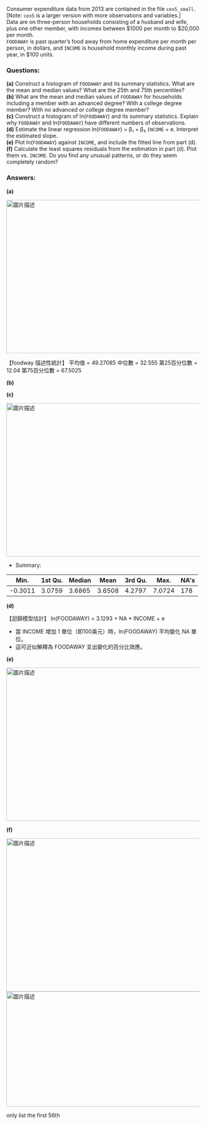 Consumer expenditure data from 2013 are contained in the file `cex5_small`. [Note: `cex5` is a larger version with more observations and variables.]  
Data are on three-person households consisting of a husband and wife, plus one other member, with incomes between \$1000 per month to \$20,000 per month.  
`FOODAWAY` is past quarter’s food away from home expenditure per month per person, in dollars, and `INCOME` is household monthly income during past year, in \$100 units.

### Questions:

**(a)** Construct a histogram of `FOODAWAY` and its summary statistics. What are the mean and median values? What are the 25th and 75th percentiles?  
**(b)** What are the mean and median values of `FOODAWAY` for households including a member with an advanced degree? With a college degree member? With no advanced or college degree member?  
**(c)** Construct a histogram of ln(`FOODAWAY`) and its summary statistics. Explain why `FOODAWAY` and ln(`FOODAWAY`) have different numbers of observations.  
**(d)** Estimate the linear regression ln(`FOODAWAY`) = β₁ + β₂ `INCOME` + e. Interpret the estimated slope.  
**(e)** Plot ln(`FOODAWAY`) against `INCOME`, and include the fitted line from part (d).  
**(f)** Calculate the least squares residuals from the estimation in part (d). Plot them vs. `INCOME`. Do you find any unusual patterns, or do they seem completely random?

### Answers:

**(a)** 

<img src="https://github.com/user-attachments/assets/ec8c95ad-7a7c-4813-a2eb-ac838a88ec78" alt="圖片描述" width="700" height="400" />

【foodway 描述性統計】
平均值 = 49.27085 
中位數 = 32.555 
第25百分位數 = 12.04 
第75百分位數 = 67.5025 

**(b)**

**(c)** 

<img src="https://github.com/user-attachments/assets/e04d1500-627b-4e66-aa07-6e7565d256a7" alt="圖片描述" width="700" height="400" />

* Summary:
  
| Min.    | 1st Qu. | Median | Mean   | 3rd Qu. | Max.   | NA's |
|---------|---------|--------|--------|---------|--------|------|
| -0.3011 | 3.0759  | 3.6865 | 3.6508 | 4.2797  | 7.0724 | 178  |


**(d)**

【迴歸模型估計】
ln(FOODAWAY) =  3.1293  +  NA  * INCOME + e

* 當 INCOME 增加 1 單位（即100美元）時，ln(FOODAWAY) 平均變化 NA 單位。
* 這可近似解釋為 FOODAWAY 支出變化的百分比效應。

**(e)** 

<img src="https://github.com/user-attachments/assets/a4fca684-2941-4b17-aa21-6086314029dd" alt="圖片描述" width="700" height="400" />

**(f)** 

<img src="https://github.com/user-attachments/assets/4f3c2741-7d38-4562-9bd6-c17b85a9e8c0" alt="圖片描述" width="700" height="400" />

<img src="https://github.com/user-attachments/assets/c6a8e8fe-565d-43bc-b8ce-d22db94a553c" alt="圖片描述" width="600" height="300" />

only list the first 56th


